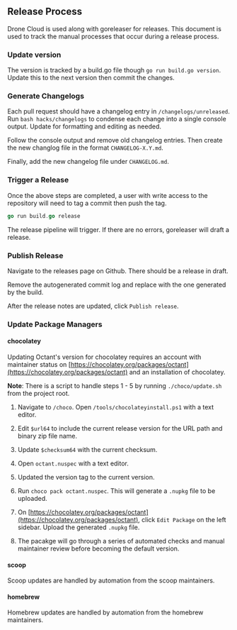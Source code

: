## Release Process

Drone Cloud is used along with goreleaser for releases. This document is used to track the manual processes that occur during a release process.

### Update version

The version is tracked by a build.go file though `go run build.go version`. Update this to the next version then commit the changes.

### Generate Changelogs

Each pull request should have a changelog entry in `/changelogs/unreleased`. Run `bash hacks/changelogs` to condense each change into a single console output. Update for formatting and editing as needed.

Follow the console output and remove old changelog entries. Then create the new changlog file in the format `CHANGELOG-X.Y.md`.

Finally, add the new changelog file under `CHANGELOG.md`.

### Trigger a Release

Once the above steps are completed, a user with write access to the repository will need to tag a commit then push the tag.

```go
go run build.go release
```

The release pipeline will trigger. If there are no errors, goreleaser will draft a release.

### Publish Release

Navigate to the releases page on Github. There should be a release in draft.

Remove the autogenerated commit log and replace with the one generated by the build.

After the release notes are updated, click `Publish release`.

### Update Package Managers

#### chocolatey

Updating Octant's version for chocolatey requires an account with maintainer status on [https://chocolatey.org/packages/octant](https://chocolatey.org/packages/octant) and an installation of chocolatey.

**Note**: There is a script to handle steps 1 - 5 by running `./choco/update.sh` from the project root.

1. Navigate to `/choco`. Open `/tools/chocolateyinstall.ps1` with a text editor.

2. Edit `$url64` to include the current release version for the URL path and binary zip file name.

3. Update `$checksum64` with the current checksum.

4. Open `octant.nuspec` with a text editor.

5. Updated the version tag to the current version.

6. Run `choco pack octant.nuspec`. This will generate a `.nupkg` file to be uploaded.

7. On [https://chocolatey.org/packages/octant](https://chocolatey.org/packages/octant), click `Edit Package` on the left sidebar. Upload the generated `.nupkg` file.

8. The pacakge will go through a series of automated checks and manual maintainer review before becoming the default version.

#### scoop

Scoop updates are handled by automation from the scoop maintainers.

#### homebrew

Homebrew updates are handled by automation from the homebrew maintainers.

